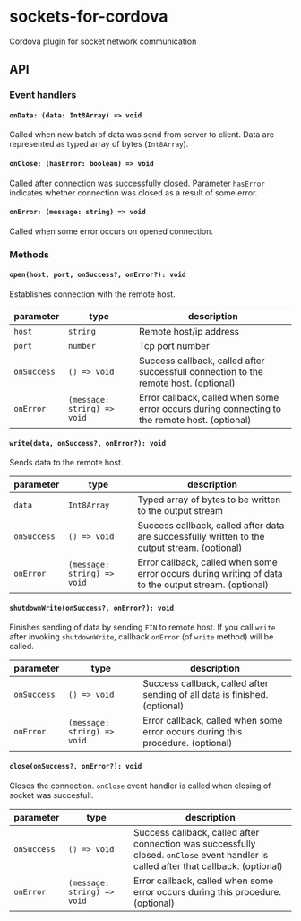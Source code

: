 sockets-for-cordova
===================

Cordova plugin for socket network communication

## API
### Event handlers
#### `onData: (data: Int8Array) => void`
Called when new batch of data was send from server to client. Data are represented as typed array of bytes (`Int8Array`).

#### `onClose: (hasError: boolean) => void`
Called after connection was successfully closed. Parameter `hasError` indicates whether connection was closed as a result of some error.

#### `onError: (message: string) => void`
Called  when some error occurs on opened connection.

### Methods
#### `open(host, port, onSuccess?, onError?): void`
Establishes connection with the remote host.

| parameter   | type          | description |
| ----------- |-----------------------------|--------------|
| `host`      | `string`                    | Remote host/ip address |
| `port`      | `number`                    | Tcp port number |
| `onSuccess` | `() => void`                | Success callback, called after successfull connection to the remote host. (optional)|
| `onError`   | `(message: string) => void` | Error callback, called when some error occurs during connecting to the remote host. (optional)|

#### `write(data, onSuccess?, onError?): void`
Sends data to the remote host.

| parameter   | type          | description |
| ----------- |-----------------------------|--------------|
| `data`      | `Int8Array`                 | Typed array of bytes to be written to the output stream |
| `onSuccess` | `() => void`                | Success callback, called after data are successfully written to the output stream. (optional)|
| `onError`   | `(message: string) => void` | Error callback, called when some error occurs during writing of data to the output stream. (optional)|

#### `shutdownWrite(onSuccess?, onError?): void`
Finishes sending of data by sending `FIN` to remote host.  If you call `write` after invoking `shutdownWrite`, callback `onError` (of `write` method) will be called.

| parameter   | type          | description |
| ----------- |-----------------------------|--------------|
| `onSuccess` | `() => void`                | Success callback, called after sending of all data is finished. (optional)|
| `onError`   | `(message: string) => void` | Error callback, called when some error occurs during this procedure. (optional)|

#### `close(onSuccess?, onError?): void`
Closes the connection. `onClose` event handler is called when closing of socket was succesfull.

| parameter   | type          | description |
| ----------- |-----------------------------|--------------|
| `onSuccess` | `() => void`                | Success callback, called after connection was successfully closed. `onClose` event handler is called after that callback. (optional)|
| `onError`   | `(message: string) => void` | Error callback, called when some error occurs during this procedure. (optional)|

